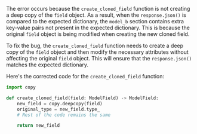 The error occurs because the `create_cloned_field` function is not creating a deep copy of the `field` object. As a result, when the `response.json()` is compared to the expected dictionary, the `model_b` section contains extra key-value pairs not present in the expected dictionary. This is because the original `field` object is being modified when creating the new cloned field.

To fix the bug, the `create_cloned_field` function needs to create a deep copy of the `field` object and then modify the necessary attributes without affecting the original `field` object. This will ensure that the `response.json()` matches the expected dictionary.

Here's the corrected code for the `create_cloned_field` function:

```python
import copy

def create_cloned_field(field: ModelField) -> ModelField:
    new_field = copy.deepcopy(field)
    original_type = new_field.type_
    # Rest of the code remains the same

    return new_field
```